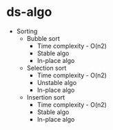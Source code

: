 # ds-algo
 - Sorting
    - Bubble sort
        -   Time complexity - O(n2)
        -   Stable algo
        -   In-place algo
    - Selection sort
        -   Time complexity - O(n2)
        -   Unstable algo
        -   In-place algo
    - Insertion sort
        -   Time complexity - O(n2)
        -   Stable algo
        -   In-place algo
